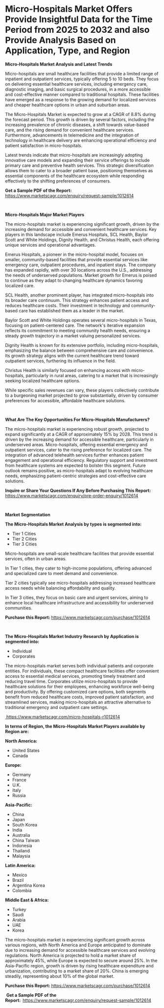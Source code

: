 <p><h1>Micro-Hospitals Market Offers Provide Insightful Data for the Time Period from 2025 to 2032 and also Provide Analysis Based on Application, Type, and Region</h1></p><p><strong>Micro-Hospitals Market Analysis and Latest Trends</strong></p>
<p><p>Micro-hospitals are small healthcare facilities that provide a limited range of inpatient and outpatient services, typically offering 5 to 10 beds. They focus on delivering essential healthcare services, including emergency care, diagnostic imaging, and basic surgical procedures, in a more accessible and cost-effective manner compared to traditional hospitals. These facilities have emerged as a response to the growing demand for localized services and cheaper healthcare options in urban and suburban areas.</p><p>The Micro-Hospitals Market is expected to grow at a CAGR of 8.8% during the forecast period. This growth is driven by several factors, including the increasing prevalence of chronic diseases, a shift towards value-based care, and the rising demand for convenient healthcare services. Furthermore, advancements in telemedicine and the integration of technology in healthcare delivery are enhancing operational efficiency and patient satisfaction in micro-hospitals. </p><p>Latest trends indicate that micro-hospitals are increasingly adopting innovative care models and expanding their service offerings to include primary care and preventive health services. This strategic diversification allows them to cater to a broader patient base, positioning themselves as essential components of the healthcare ecosystem while responding effectively to the shifting preferences of consumers.</p></p>
<p><strong>Get a Sample PDF of the Report:&nbsp;</strong> <a href="https://www.marketscagr.com/enquiry/request-sample/1012614?utm_campaign=3294&utm_medium=2&utm_source=Github&utm_content=ia&utm_term=13042025&utm_id=micro-hospitals">https://www.marketscagr.com/enquiry/request-sample/1012614</a></p>
<p>&nbsp;</p>
<p><strong>Micro-Hospitals Major Market Players</strong></p>
<p><p>The micro-hospitals market is experiencing significant growth, driven by the increasing demand for accessible and convenient healthcare services. Key players in this landscape include Emerus Hospitals, SCL Health, Baylor Scott and White Holdings, Dignity Health, and Christus Health, each offering unique services and operational advantages.</p><p>Emerus Hospitals, a pioneer in the micro-hospital model, focuses on smaller, community-based facilities that provide essential services like emergency care, outpatient procedures, and inpatient stays. The company has expanded rapidly, with over 30 locations across the U.S., addressing the needs of underserved populations. Market growth for Emerus is poised to continue as they adapt to changing healthcare dynamics favoring localized care.</p><p>SCL Health, another prominent player, has integrated micro-hospitals into its broader care continuum. This strategy enhances patient access and reduces healthcare costs. Their investment in technology and community-based care has established them as a leader in the market. </p><p>Baylor Scott and White Holdings operates several micro-hospitals in Texas, focusing on patient-centered care. The network's iterative expansion reflects its commitment to meeting community health needs, ensuring a steady growth trajectory in a market valuing personalized services.</p><p>Dignity Health is known for its extensive portfolio, including micro-hospitals, emphasizing the balance between comprehensive care and convenience. Its growth strategy aligns with the current healthcare trend toward outpatient services, furthering its influence in the field.</p><p>Christus Health is similarly focused on enhancing access with micro-hospitals, particularly in rural areas, catering to a market that is increasingly seeking localized healthcare options.</p><p>While specific sales revenues can vary, these players collectively contribute to a burgeoning market projected to grow substantially, driven by consumer preferences for accessible, affordable healthcare solutions.</p></p>
<p>&nbsp;</p>
<p><strong>What Are The Key Opportunities For Micro-Hospitals Manufacturers?</strong></p>
<p><p>The micro-hospitals market is experiencing robust growth, projected to expand significantly at a CAGR of approximately 15% by 2028. This trend is driven by the increasing demand for accessible healthcare, particularly in underserved areas. Micro-hospitals, offering essential emergency and outpatient services, cater to the rising preference for localized care. The integration of advanced telehealth services further enhances patient engagement and operational efficiency. Regulatory support and investment from healthcare systems are expected to bolster this segment. Future outlook remains positive, as micro-hospitals adapt to evolving healthcare needs, emphasizing patient-centric strategies and cost-effective care solutions.</p></p>
<p><strong>Inquire or Share Your Questions If Any Before Purchasing This Report:</strong> <a href="https://www.marketscagr.com/enquiry/pre-order-enquiry/1012614?utm_campaign=3294&utm_medium=2&utm_source=Github&utm_content=ia&utm_term=13042025&utm_id=micro-hospitals">https://www.marketscagr.com/enquiry/pre-order-enquiry/1012614</a></p>
<p>&nbsp;</p>
<p><strong>Market Segmentation</strong></p>
<p><strong>The Micro-Hospitals Market Analysis by types is segmented into:</strong></p>
<p><ul><li>Tier 1 Cities</li><li>Tier 2 Cities</li><li>Tier 3 Cities</li></ul></p>
<p><p>Micro-hospitals are small-scale healthcare facilities that provide essential services, often in urban areas. </p><p>In Tier 1 cities, they cater to high-income populations, offering advanced and specialized care to meet demand and convenience. </p><p>Tier 2 cities typically see micro-hospitals addressing increased healthcare access needs while balancing affordability and quality. </p><p>In Tier 3 cities, they focus on basic care and urgent services, aiming to enhance local healthcare infrastructure and accessibility for underserved communities.</p></p>
<p><strong>Purchase this Report:&nbsp;</strong><a href="https://www.marketscagr.com/purchase/1012614?utm_campaign=3294&utm_medium=2&utm_source=Github&utm_content=ia&utm_term=13042025&utm_id=micro-hospitals">https://www.marketscagr.com/purchase/1012614</a></p>
<p>&nbsp;</p>
<p><strong>The Micro-Hospitals Market Industry Research by Application is segmented into:</strong></p>
<p><ul><li>Individual</li><li>Corporates</li></ul></p>
<p><p>The micro-hospitals market serves both individual patients and corporate entities. For individuals, these compact healthcare facilities offer convenient access to essential medical services, promoting timely treatment and reducing travel time. Corporates utilize micro-hospitals to provide healthcare solutions for their employees, enhancing workforce well-being and productivity. By offering customized care options, both segments benefit from reduced healthcare costs, improved patient satisfaction, and streamlined services, making micro-hospitals an attractive alternative to traditional emergency and outpatient care settings.</p></p>
<p><a href="https://www.marketscagr.com/micro-hospitals-r1012614?utm_campaign=3294&utm_medium=2&utm_source=Github&utm_content=ia&utm_term=13042025&utm_id=micro-hospitals">&nbsp;https://www.marketscagr.com/micro-hospitals-r1012614</a></p>
<p><strong>In terms of Region, the Micro-Hospitals Market Players available by Region are:</strong></p>
<p>
    <p> <strong> North America: </strong>
        <ul>
            <li>United States</li>
            <li>Canada</li>
        </ul>
        </p> 
    <p> <strong> Europe: </strong>
        <ul>
            <li>Germany</li>
            <li>France</li>
            <li>U.K.</li>
            <li>Italy</li>
            <li>Russia</li>
        </ul>
        </p> 
    <p> <strong> Asia-Pacific: </strong>
        <ul>
            <li>China</li>
            <li>Japan</li>
            <li>South Korea</li>
            <li>India</li>
            <li>Australia</li>
            <li>China Taiwan</li>
            <li>Indonesia</li>
            <li>Thailand</li>
            <li>Malaysia</li>
        </ul>
        </p> 
    <p> <strong> Latin America: </strong>
        <ul>
            <li>Mexico</li>
            <li>Brazil</li>
            <li>Argentina Korea</li>
            <li>Colombia</li>
        </ul>
        </p> 
    <p> <strong> Middle East & Africa: </strong>
        <ul>
            <li>Turkey</li>
            <li>Saudi</li>
            <li>Arabia</li>
            <li>UAE</li>
            <li>Korea</li>
        </ul>
    </p>
    </p>
<p><p>The micro-hospitals market is experiencing significant growth across various regions, with North America and Europe anticipated to dominate due to increasing demand for accessible healthcare services and evolving regulations. North America is projected to hold a market share of approximately 45%, while Europe is expected to secure around 25%. In the Asia-Pacific region, growth is driven by rising healthcare expenditure and urbanization, contributing to a market share of 20%. China is emerging steadily, representing about 10% of the global market.</p></p>
<p><strong>Purchase this Report: </strong><a href="https://www.marketscagr.com/purchase/1012614?utm_campaign=3294&utm_medium=2&utm_source=Github&utm_content=ia&utm_term=13042025&utm_id=micro-hospitals">https://www.marketscagr.com/purchase/1012614</a></p>
<p>&nbsp;<strong>Get a Sample PDF of the Report:&nbsp;&nbsp;</strong><a href="https://www.marketscagr.com/enquiry/request-sample/1012614?utm_campaign=3294&utm_medium=2&utm_source=Github&utm_content=ia&utm_term=13042025&utm_id=micro-hospitals">https://www.marketscagr.com/enquiry/request-sample/1012614</a></p>
<p><strong></strong></p>
<p><p></p><p></p><p></p></p>